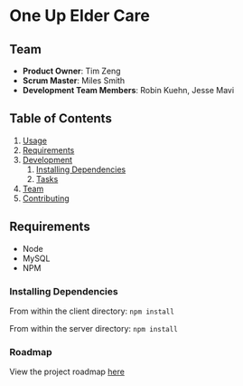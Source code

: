 # One Up Elder Care



## Team

  - __Product Owner__: Tim Zeng
  - __Scrum Master__: Miles Smith
  - __Development Team Members__: Robin Kuehn, Jesse Mavi

## Table of Contents

1. [Usage](#Usage)
1. [Requirements](#requirements)
1. [Development](#development)
    1. [Installing Dependencies](#installing-dependencies)
    1. [Tasks](#tasks)
1. [Team](#team)
1. [Contributing](#contributing)


## Requirements

- Node
- MySQL
- NPM



### Installing Dependencies

From within the client directory:
`npm install`

From within the server directory:
`npm install`


### Roadmap

View the project roadmap [here](https://github.com/spookyCelluloid/spookyCelluloid/issues?q=is%3Aopen+is%3Aissue)


